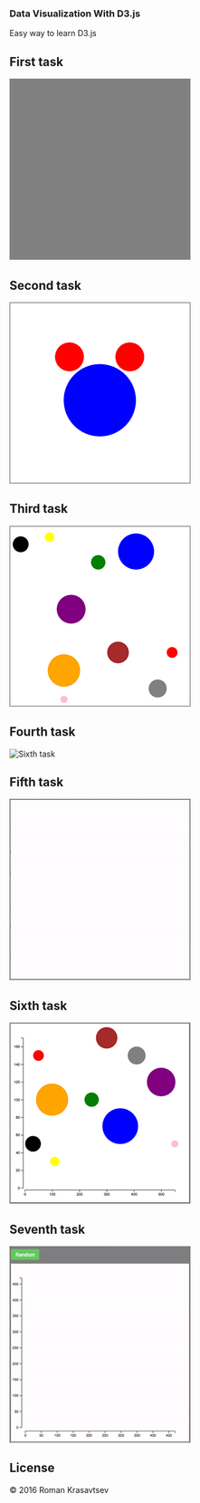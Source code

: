 ### Data Visualization With D3.js
Easy way to learn D3.js

## First task
![First task](https://github.com/RomanKrasavtsev/Data-Visualization/raw/master/images/1_selecting_element.png)

## Second task
![Second task](https://github.com/RomanKrasavtsev/Data-Visualization/raw/master/images/2_creating_elements.png)

## Third task
![Third task](https://github.com/RomanKrasavtsev/Data-Visualization/raw/master/images/3_creating_elements_from_data.png)

## Fourth task
![Sixth task](https://github.com/RomanKrasavtsev/Data-Visualization/raw/master/images/4_.png)

## Fifth task
![Fifth task](https://github.com/RomanKrasavtsev/Data-Visualization/raw/master/images/5_scales.gif)

## Sixth task
![Sixth task](https://github.com/RomanKrasavtsev/Data-Visualization/raw/master/images/6_axes.png)

## Seventh task
![Sixth task](https://github.com/RomanKrasavtsev/Data-Visualization/raw/master/images/7_random.gif)

## License
© 2016 Roman Krasavtsev
